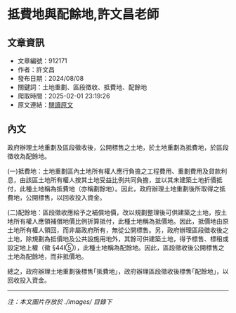 # 抵費地與配餘地,許文昌老師

## 文章資訊
- 文章編號：912171
- 作者：許文昌
- 發布日期：2024/08/08
- 關鍵詞：土地重劃、區段徵收、抵費地、配餘地
- 爬取時間：2025-02-01 23:19:26
- 原文連結：[閱讀原文](https://real-estate.get.com.tw/Columns/detail.aspx?no=912171)

## 內文


政府辦理土地重劃及區段徵收後，公開標售之土地，於土地重劃為抵費地，於區段徵收為配餘地。


(一)抵費地：土地重劃區內土地所有權人應行負擔之工程費用、重劃費用及貸款利息，由該區土地所有權人按其土地受益比例共同負擔，並以其未建築土地折價抵付，此種土地稱為抵費地（亦稱劃餘地）。因此，政府辦理土地重劃後所取得之抵費地，公開標售，以回收投入資金。


(二)配餘地：區段徵收應給予之補償地價，改以規劃整理後可供建築之土地，按土地所有權人應領補償地價比例折算抵付，此種土地稱為抵價地。因此，抵價地由原土地所有權人領回，而非屬政府所有，無從公開標售。另，政府辦理區段徵收後之土地，除規劃為抵價地及公共設施用地外，其餘可供建築土地，得予標售、標租或設定地上權（徵   §44I⑤），此種土地稱為配餘地。因此，區段徵收後公開標售之土地為配餘地，而非抵價地。


總之，政府辦理土地重劃後標售｢抵費地｣，政府辦理區段徵收後標售｢配餘地｣，以回收投入資金。

---
*注：本文圖片存放於 ./images/ 目錄下*
